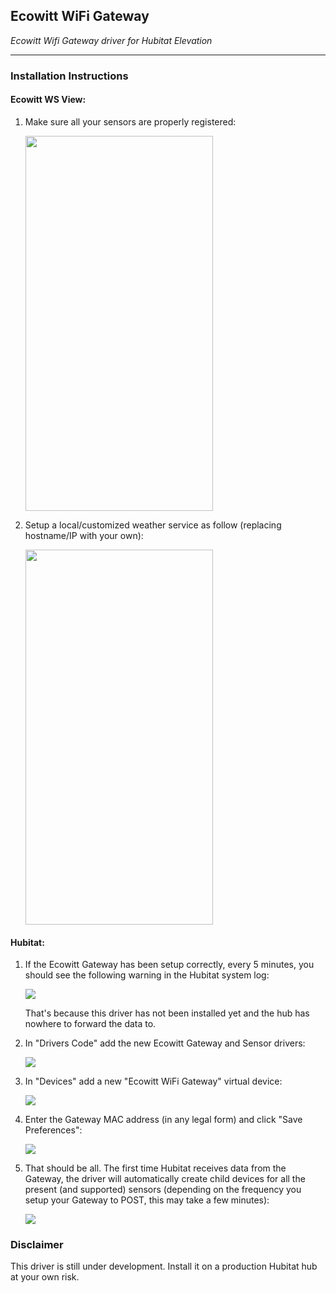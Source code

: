 ## Ecowitt WiFi Gateway
*Ecowitt Wifi Gateway driver for Hubitat Elevation*

---

### Installation Instructions

#### Ecowitt WS View:

1.  Make sure all your sensors are properly registered:  

    <img src="https://i.imgur.com/YBOsGDg.png" width="300" height="600">  

2.  <span>Setup a local/customized weather service as follow (replacing hostname/IP with your own):  

    <img src="https://i.imgur.com/STF5v6d.png" width="300" height="600">

#### Hubitat: 

1.  If the Ecowitt Gateway has been setup correctly, every 5 minutes, you should see the following warning in the Hubitat system log:

    <img src="https://i.imgur.com/Q6w2S7W.png">
    
    That's because this driver has not been installed yet and the hub has nowhere to forward the data to.
    
2.  In "Drivers Code" add the new Ecowitt Gateway and Sensor drivers:

    <img src="https://i.imgur.com/F66oitb.png">
    
3.  In "Devices" add a new "Ecowitt WiFi Gateway" virtual device:

    <img src="https://i.imgur.com/3oPQpJ2.png">

4.  Enter the Gateway MAC address (in any legal form) and click "Save Preferences":

    <img src="https://i.imgur.com/8QLTMc0.png">

5.  That should be all.
    The first time Hubitat receives data from the Gateway, the driver will automatically create child devices for all the present (and supported) sensors (depending on the frequency you setup your Gateway to POST, this may take a few minutes):
    
    <img src="https://i.imgur.com/Nad8ScL.png">

### Disclaimer

This driver is still under development. Install it on a production Hubitat hub at your own risk.
